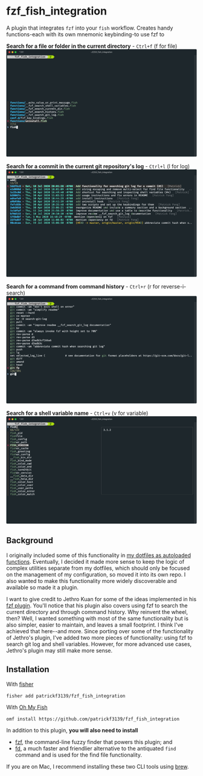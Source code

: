 # fzf_fish_integration
A plugin that integrates `fzf` into your `fish` workflow. Creates handy functions-each with its own mnemonic keybinding-to use fzf to

**Search for a file or folder in the current directory** - `Ctrl+f` (f for file)
<img alt="file search" src="./images/File Search.png">

**Search for a commit in the current git repository's log** - `Ctrl+l` (l for log)
<img alt="git log search" src="./images/Git Log Search.png">

**Search for a command from command history** - `Ctrl+r` (r for reverse-i-search)
<img alt="command history search" src="./images/Command History Search.png">

**Search for a shell variable name** - `Ctrl+v` (v for variable)
<img alt="file search" src="./images/Shell Variables Search.png">

## Background
I originally included some of this functionality in [my dotfiles as autoloaded functions](https://github.com/patrickf3139/dotfiles/pull/11). Eventually, I decided it made more sense to keep the logic of complex utilities separate from my dotfiles, which should only be focused on the management of my configuration, so moved it into its own repo. I also wanted to make this functionality more widely discoverable and available so made it a plugin.

I want to give credit to Jethro Kuan for some of the ideas implemented in his [fzf plugin](https://github.com/jethrokuan/fzf). You'll notice that his plugin also covers using fzf to search the current directory and through command history. Why reinvent the wheel, then? Well, I wanted something with most of the same functionality but is also simpler, easier to maintain, and leaves a small footprint. I think I've achieved that here--and more. Since porting over some of the functionality of Jethro's plugin, I've added two more pieces of functionality: using fzf to search git log and shell variables. However, for more advanced use cases, Jethro's plugin may still make more sense.

## Installation
With [fisher](https://github.com/jorgebucaran/fisher)
```
fisher add patrickf3139/fzf_fish_integration
```

With [Oh My Fish](https://github.com/oh-my-fish/oh-my-fish)
```fish
omf install https://github.com/patrickf3139/fzf_fish_integration
```

In addition to this plugin, **you will also need to install**
- [fzf](https://github.com/junegunn/fzf), the command-line fuzzy finder that powers this plugin; and
- [fd](https://github.com/sharkdp/fd), a much faster and friendlier alternative to the antiquated `find` command and is used for the find file functionality.

If you are on Mac, I recommend installing these two CLI tools using [brew](https://brew.sh/).

